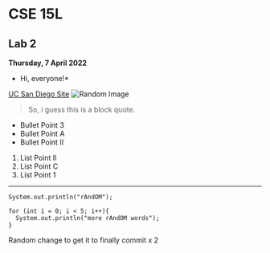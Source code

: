 # CSE 15L
## Lab 2
**Thursday, 7 April 2022**

* Hi, everyone!*

[UC San Diego Site](https://ucsd.edu)
![Random Image](https://media-cldnry.s-nbcnews.com/image/upload/t_fit-1120w,f_auto,q_auto:best/newscms/2020_28/1587661/dogs-age-years-kb-inline-200707.jpg)

> So, i guess this is a block quote.

* Bullet Point 3
* Bullet Point A
* Bullet Point II

1. List Point II
2. List Point C
3. List Point 1

***

`System.out.println("rAndOM");`

```
for (int i = 0; i < 5; i++){
  System.out.println("more rAndOM words");
}
```

Random change to get it to finally commit x 2
